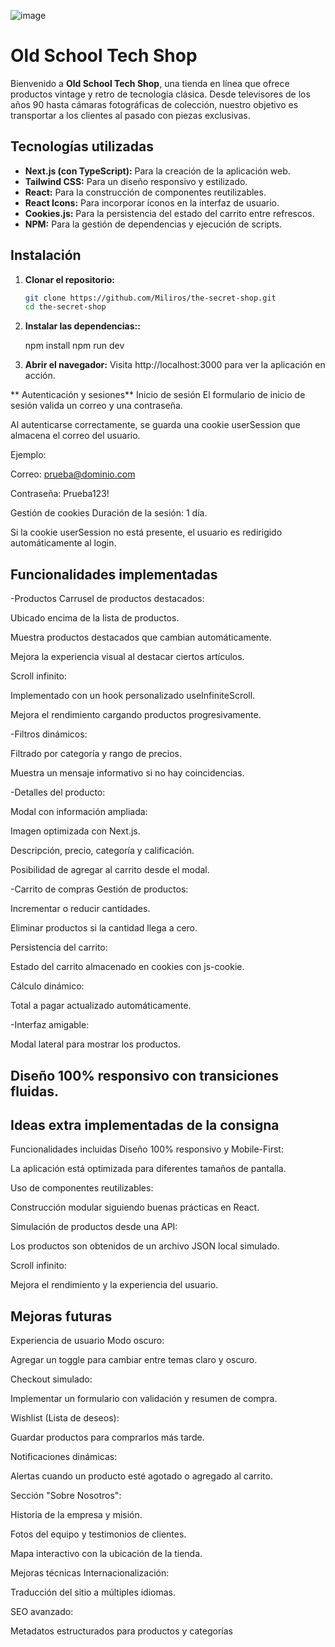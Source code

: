 ![image](https://github.com/user-attachments/assets/ac66e92b-d29b-4d82-9892-92307cd174a6)

# Old School Tech Shop

Bienvenido a **Old School Tech Shop**, una tienda en línea que ofrece productos vintage y retro de tecnología clásica. Desde televisores de los años 90 hasta cámaras fotográficas de colección, nuestro objetivo es transportar a los clientes al pasado con piezas exclusivas.

## Tecnologías utilizadas

- **Next.js (con TypeScript):** Para la creación de la aplicación web.
- **Tailwind CSS:** Para un diseño responsivo y estilizado.
- **React:** Para la construcción de componentes reutilizables.
- **React Icons:** Para incorporar íconos en la interfaz de usuario.
- **Cookies.js:** Para la persistencia del estado del carrito entre refrescos.
- **NPM:** Para la gestión de dependencias y ejecución de scripts.

## Instalación

1. **Clonar el repositorio:**
   ```bash
   git clone https://github.com/Miliros/the-secret-shop.git  
   cd the-secret-shop  

2. **Instalar las dependencias::**

   npm install
   npm run dev


3. **Abrir el navegador:** Visita http://localhost:3000 para ver la aplicación en acción.

  ** Autenticación y sesiones**
Inicio de sesión
El formulario de inicio de sesión valida un correo y una contraseña.

Al autenticarse correctamente, se guarda una cookie userSession que almacena el correo del usuario.

Ejemplo:

Correo: prueba@dominio.com

Contraseña: Prueba123!

Gestión de cookies
Duración de la sesión: 1 día.

Si la cookie userSession no está presente, el usuario es redirigido automáticamente al login.


## Funcionalidades implementadas
-Productos
Carrusel de productos destacados:

Ubicado encima de la lista de productos.

Muestra productos destacados que cambian automáticamente.

Mejora la experiencia visual al destacar ciertos artículos.

Scroll infinito:

Implementado con un hook personalizado useInfiniteScroll.

Mejora el rendimiento cargando productos progresivamente.

-Filtros dinámicos:

Filtrado por categoría y rango de precios.

Muestra un mensaje informativo si no hay coincidencias.

-Detalles del producto:

Modal con información ampliada:

Imagen optimizada con Next.js.

Descripción, precio, categoría y calificación.

Posibilidad de agregar al carrito desde el modal.

-Carrito de compras
Gestión de productos:

Incrementar o reducir cantidades.

Eliminar productos si la cantidad llega a cero.

Persistencia del carrito:

Estado del carrito almacenado en cookies con js-cookie.

Cálculo dinámico:

Total a pagar actualizado automáticamente.

-Interfaz amigable:

Modal lateral para mostrar los productos.

## Diseño 100% responsivo con transiciones fluidas.
   
## Ideas extra implementadas de la consigna
Funcionalidades incluidas
Diseño 100% responsivo y Mobile-First:

La aplicación está optimizada para diferentes tamaños de pantalla.

Uso de componentes reutilizables:

Construcción modular siguiendo buenas prácticas en React.

Simulación de productos desde una API:

Los productos son obtenidos de un archivo JSON local simulado.

Scroll infinito:

Mejora el rendimiento y la experiencia del usuario.
## Mejoras futuras
Experiencia de usuario
Modo oscuro:

Agregar un toggle para cambiar entre temas claro y oscuro.

Checkout simulado:

Implementar un formulario con validación y resumen de compra.

Wishlist (Lista de deseos):

Guardar productos para comprarlos más tarde.

Notificaciones dinámicas:

Alertas cuando un producto esté agotado o agregado al carrito.

Sección "Sobre Nosotros":

Historia de la empresa y misión.

Fotos del equipo y testimonios de clientes.

Mapa interactivo con la ubicación de la tienda.

Mejoras técnicas
Internacionalización:

Traducción del sitio a múltiples idiomas.

SEO avanzado:

Metadatos estructurados para productos y categorías

